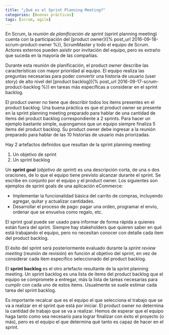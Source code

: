```yaml
---
title: "¿Qué es el Sprint Planning Meeting?"
categories: [Buenas prácticas]
tags: [scrum, agile]
---
```


En Scrum, la *reunión de planificación de sprint* (sprint planning meeting) cuenta con la participación del [product owner]({% post_url 2016-09-18-scrum-product-owner %}), ScrumMaster y todo el equipo de Scrum. Actores externos pueden asistir por invitación del equipo, pero es extraño que suceda en la mayoría de las compañías.

Durante esta reunión de planificación, el product owner describe las características con mayor prioridad al equipo. El equipo realiza las preguntas necesarias para poder convertir una historia de usuario (user story) de alto nivel del [product backlog]({% post_url 2016-09-17-scrum-product-backlog %}) en tareas más específicas a considerar en el sprint backlog.

El product owner no tiene que describir todos los items presentes en el product backlog. Una buena práctica es que el product owner se presente en la sprint planning meeting preparado para hablar de una cantidad de items del product backlog correspondiente a 2 sprints. 
Para hacer un ejemplo bastante simple, supongamos que un equipo siempre finaliza 5 items del product backlog. Su product owner debe ingresar a la reunión preparado para hablar de las 10 historias de usuario más priorizadas.

Hay 2 artefactos definidos que resultan de la sprint planning meeting:

1. Un objetivo de sprint
2. Un sprint backlog

Un **sprint goal** (*objetivo de sprint*) es una descripción corta, de una o dos oraciones, de lo que el equipo tiene previsto alcanzar durante el sprint. Se escribe en conjunto por el equipo y el product owner. Los siguientes son ejemplos de sprint goals de una aplicación eCommerce:

- Implementar la funcionalidad básica del carrito de compras, incluyendo agregar, quitar y actualizar cantidades.
- Desarrollar el proceso de pago: pagar una orden, programar el envío, ordenar que se envuelva como regalo, etc.

El sprint goal puede ser usado para informar de forma rápida a quienes están fuera del sprint. Siempre hay stakeholders que quieren saber en qué está trabajando el equipo, pero no necesitan conocer con detalle cada item del product backlog. 

El éxito del sprint será posteriormente evaluado durante la *sprint review meeting* (reunión de revisión) en función al objetivo del sprint, en vez de considerar cada item específico seleccionado del product backlog.

El **sprint backlog** es el otro artefacto resultante de la sprint planning meeting. Un sprint backlog es una lista de items del product backlog que el equipo se compromete a entregar, más la lista de tareas necesarias para cumplir con cada uno de estos items. Usualmente se suele estimar cada tarea del sprint backlog.

Es importante recalcar que es el equipo el que selecciona el trabajo que se va a realizar en el sprint que está por iniciar. El product owner no determina la cantidad de trabajo que se va a realizar. 
Hemos de esperar que el equipo haga tanto como sea necesario para lograr finalizar con éxito el proyecto (o más), pero es el equipo el que determina qué tanto es capaz de hacer en el sprint.
